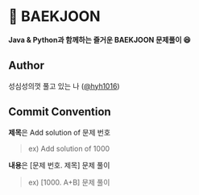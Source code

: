 # **📝 BAEKJOON**
**Java & Python과 함께하는 즐거운 BAEKJOON 문제풀이 😆**

## **Author**
성심성의껏 풀고 있는 나 ([@hyh1016](https://github.com/hyh1016))

## **Commit Convention**
**제목**은 Add solution of 문제 번호
  > ex) Add solution of 1000

**내용**은 [문제 번호. 제목] 문제 풀이
  > ex) [1000. A+B] 문제 풀이